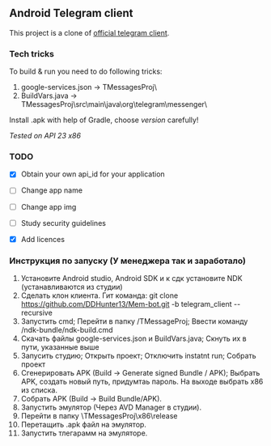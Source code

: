 ## Android Telegram client

This project is a clone of [official telegram client](https://github.com/DrKLO/Telegram).

### Tech tricks

To build & run you need to do following tricks:
1. google-services.json -> TMessagesProj\
2. BuildVars.java -> TMessagesProj\src\main\java\org\telegram\messenger\

Install .apk with help of Gradle, choose _version_ carefully!

*Tested on API 23 x86*

### TODO
- [x] Obtain your own api_id for your application
- [ ] Change app name
- [ ] Change app img
- [ ] Study security guidelines
- [x] Add licences


### Инструкция по запуску (У менеджера так и заработало)
1. Установите Android studio, Android SDK и к сдк установите NDK (устанавливаются из студии)
2. Сделать клон клиента. Гит команда: git clone https://github.com/DDHunter13/Mem-bot.git -b telegram_client --recursive
3. Запустить cmd; Перейти в папку <Mem-bot>/TMessageProj; Ввести команду <android SDK path>/ndk-bundle/ndk-build.cmd
4. Скачать файлы google-services.json и BuildVars.java; Скнуть их в пути, указанные выше
4. Запусить студию; Открыть проект; Отключить instatnt run; Собрать проект
5. Сгенерировать APK (Build -> Generate signed Bundle / APK); Выбрать APK, создать новый путь, придумтаь пароль. На выходе выбрать x86 из списка.
6. Собрать APK (Build -> Build Bundle/APK).
7. Запустить эмулятор (Через AVD Manager в студии).
8. Перейти в папку <Mem-bot>\TMessagesProj\x86\release
9. Перетащить .apk файл на эмулятор.
10. Запустить тлегарамм на эмуляторе.
